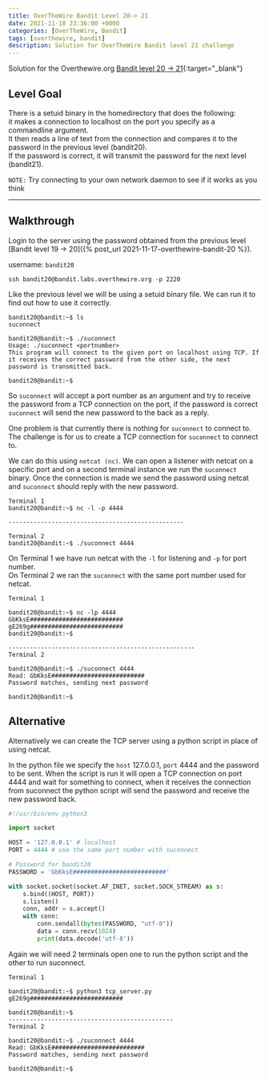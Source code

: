 ```yaml
---
title: OverTheWire Bandit Level 20-> 21
date: 2021-11-18 23:36:00 +0000
categories: [OverTheWire, Bandit]
tags: [overthewire, bandit]
description: Solution for OverTheWire Bandit level 21 challenge
---
```


Solution for the Overthewire.org [Bandit level 20 -> 21](https://overthewire.org/wargames/bandit/bandit21.html){:target="\_blank"}

## Level Goal

There is a setuid binary in the homedirectory that does the following:  
it makes a connection to localhost on the port you specify as a commandline argument.  
It then reads a line of text from the connection and compares it to the password in the previous level (bandit20).  
If the password is correct, it will transmit the password for the next level (bandit21).

`NOTE:` Try connecting to your own network daemon to see if it works as you think

---

## Walkthrough

Login to the server using the password obtained from the previous level [Bandit level 19 -> 20]({% post_url 2021-11-17-overthewire-bandit-20 %}).  

username: `bandit20`  

```ssh
ssh bandit20@bandit.labs.overthewire.org -p 2220
```

Like the previous level we will be using a setuid binary file. We can run it to find out how to use it correctly.

```console
bandit20@bandit:~$ ls
suconnect

bandit20@bandit:~$ ./suconnect 
Usage: ./suconnect <portnumber>
This program will connect to the given port on localhost using TCP. If it receives the correct password from the other side, the next password is transmitted back.        

bandit20@bandit:~$
```

So `suconnect` will accept a port number as an argument and try to receive the password from a TCP connection on the port, if the password is correct `suconnect` will send the new password to the back as a reply.

One problem is that currently there is nothing for `suconnect` to connect to. The challenge is for us to create a TCP connection for `suconnect` to connect to.

We can do this using `netcat (nc)`. We can open a listener with netcat on a specific port and on a second terminal instance we run the `suconnect` binary. Once the connection is made we send the password using netcat and `suconnect` should reply with the new password.

```console
Terminal 1
bandit20@bandit:~$ nc -l -p 4444

-------------------------------------------------

Terminal 2
bandit20@bandit:~$ ./suconnect 4444

```

On  Terminal 1 we have run netcat with the `-l` for listening and `-p` for port number.  
On Terminal 2 we ran the `suconnect` with the same port number used for netcat.

```console
Terminal 1

bandit20@bandit:~$ nc -lp 4444
GbKksE##########################
gE269g##########################
bandit20@bandit:~$ 

----------------------------------------------------
Terminal 2

bandit20@bandit:~$ ./suconnect 4444
Read: GbKksE########################## 
Password matches, sending next password

bandit20@bandit:~$
```

## Alternative

Alternatively we can create the TCP server using a python script in place of using netcat.

In the python file we specify the `host` 127.0.0.1, `port` 4444 and the password to be sent. When the script is run it will open a TCP connection on port 4444 and wait for something to connect, when it receives the connection from suconnect the python script will send the password and receive the new password back.

```python
#!/usr/bin/env python3

import socket

HOST = '127.0.0.1' # localhost
PORT = 4444 # use the same port number with suconnect

# Password for bandit20
PASSWORD = 'GbKksE##########################' 

with socket.socket(socket.AF_INET, socket.SOCK_STREAM) as s:
    s.bind((HOST, PORT))
    s.listen()
    conn, addr = s.accept()
    with conn:
        conn.sendall(bytes(PASSWORD, "utf-8"))
        data = conn.recv(1024)
        print(data.decode('utf-8'))
```

Again we will need 2 terminals open one to run the python script and the other to run suconnect.

```console
Terminal 1

bandit20@bandit:~$ python3 tcp_server.py
gE269g##########################

bandit20@bandit:~$
----------------------------------------------
Terminal 2

bandit20@bandit:~$ ./suconnect 4444
Read: GbKksE########################## 
Password matches, sending next password

bandit20@bandit:~$
```
